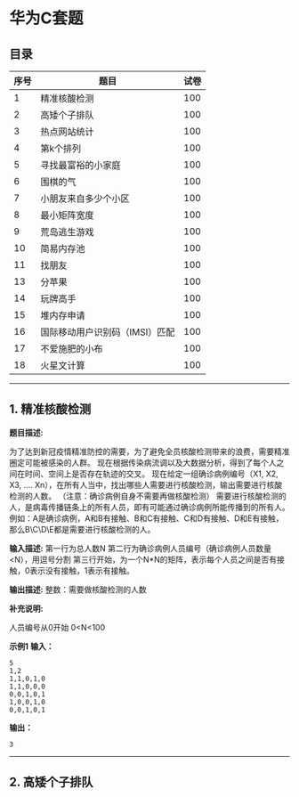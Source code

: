 # 华为C套题

## 目录
| 序号 | 题目                   | 试卷 |
|------|------------------------|------|
| 1    | 精准核酸检测           | 100  |
| 2    | 高矮个子排队           | 100  |
| 3    | 热点网站统计           | 100  |
| 4    | 第k个排列             | 100  |
| 5    | 寻找最富裕的小家庭     | 100  |
| 6    | 围棋的气               | 100  |
| 7    | 小朋友来自多少个小区   | 100  |
| 8    | 最小矩阵宽度           | 100  |
| 9    | 荒岛逃生游戏           | 100  |
| 10   | 简易内存池             | 100  |
| 11   | 找朋友                 | 100  |
| 13   | 分苹果                 | 100  |
| 14   | 玩牌高手               | 100  |
| 15   | 堆内存申请             | 100  |
| 16   | 国际移动用户识别码（IMSI）匹配 | 100  |
| 17   | 不爱施肥的小布         | 100  |
| 18   | 火星文计算             | 100  |

---
## 1. 精准核酸检测

**题目描述:**

为了达到新冠疫情精准防控的需要，为了避免全员核酸检测带来的浪费，需要精准圈定可能被感染的人群。
现在根据传染病流调以及大数据分析，得到了每个人之间在时间、空间上是否存在轨迹的交叉。
现在给定一组确诊病例编号（X1, X2, X3, .... Xn），在所有人当中，找出哪些人需要进行核酸检测，输出需要进行核酸检测的人数。
（注意：确诊病例自身不需要再做核酸检测）
需要进行核酸检测的人，是病毒传播链条上的所有人员，即有可能通过确诊病例所能传播到的所有人。
例如：A是确诊病例，A和B有接触、B和C有接触、C和D有接触、D和E有接触，那么B\C\D\E都是需要进行核酸检测的人。

**输入描述:**
第一行为总人数N
第二行为确诊病例人员编号（确诊病例人员数量<N），用逗号分割
第三行开始，为一个N*N的矩阵，表示每个人员之间是否有接触，0表示没有接触，1表示有接触。

**输出描述:**
整数：需要做核酸检测的人数

**补充说明:**

人员编号从0开始 0<N<100

**示例1**
**输入：**
```
5
1,2
1,1,0,1,0
1,1,0,0,0
0,0,1,0,1
1,0,0,1,0
0,0,1,0,1
```

**输出：**
```
3
```
---

## 2. 高矮个子排队
